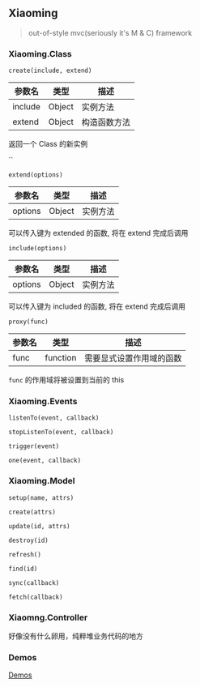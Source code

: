 ## Xiaoming

> out-of-style mvc(seriously it's M & C) framework

### Xiaoming.Class

`create(include, extend)`

| 参数名 | 类型 | 描述 |
| ------ | ---- | ---- |
| include | Object | 实例方法 |
| extend | Object | 构造函数方法 |

返回一个 Class 的新实例

``

`extend(options)`

| 参数名 | 类型 | 描述 |
| ------ | ---- | ---- |
| options | Object | 实例方法 |

可以传入键为 extended 的函数, 将在 extend 完成后调用

`include(options)`

| 参数名 | 类型 | 描述 |
| ------ | ---- | ---- |
| options | Object | 实例方法 |

可以传入键为 included 的函数, 将在 extend 完成后调用

`proxy(func)`

| 参数名 | 类型 | 描述 |
| ------ | ---- | ---- |
| func | function | 需要显式设置作用域的函数 |

`func` 的作用域将被设置到当前的 this

### Xiaoming.Events

`listenTo(event, callback)`

`stopListenTo(event, callback)`

`trigger(event)`

`one(event, callback)`

### Xiaoming.Model

`setup(name, attrs)`

`create(attrs)`

`update(id, attrs)`

`destroy(id)`

`refresh()`

`find(id)`

`sync(callback)`

`fetch(callback)`

### Xiaomng.Controller

好像没有什么卵用，纯粹堆业务代码的地方

### Demos
[Demos](!http://klamtlne.github.io/Xiaoming.Examples/)
